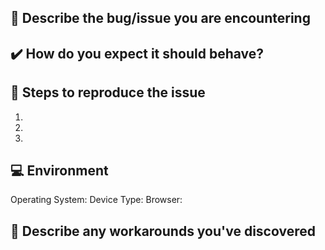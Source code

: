 ## 🐞 Describe the bug/issue you are encountering


## ✔️ How do you expect it should behave?


## 📜 Steps to reproduce the issue

1. 
2. 
3. 

## 💻 Environment

Operating System: 
Device Type: 
Browser: 

## 🔨 Describe any workarounds you've discovered


<!-- PLEASE SELECT THE 'bug' LABEL BELOW -->
